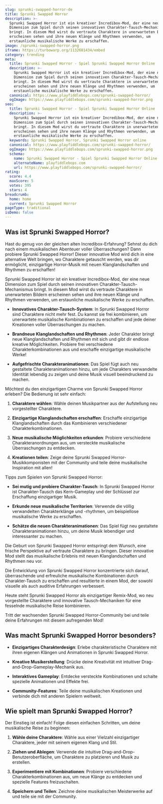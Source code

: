 ```yaml
---
slug: sprunki-swapped-horror-de
title: Sprunki Swapped Horror
description: >-
  Sprunki Swapped Horror ist ein kreativer Incredibox-Mod, der eine neue
  Dimension zum Spiel durch seinen innovativen Charakter-Tausch-Mechanismus
  bringt. In diesem Mod wirst du vertraute Charaktere in unerwarteten Bildern
  erscheinen sehen und ihre neuen Klänge und Rhythmen verwenden, um
  erstaunliche musikalische Werke zu erschaffen.
image: /sprunki-swapped-horror.png
iframe: https://turbowarp.org/1132681434/embed
category: trending
meta:
  title: Sprunki Swapped Horror - Spiel Sprunki Swapped Horror Online
  description: >-
    Sprunki Swapped Horror ist ein kreativer Incredibox-Mod, der eine neue
    Dimension zum Spiel durch seinen innovativen Charakter-Tausch-Mechanismus
    bringt. In diesem Mod wirst du vertraute Charaktere in unerwarteten Bildern
    erscheinen sehen und ihre neuen Klänge und Rhythmen verwenden, um
    erstaunliche musikalische Werke zu erschaffen.
  canonical: https://www.playfiddlebops.com/sprunki-swapped-horror/
  ogImage: https://www.playfiddlebops.com/sprunki-swapped-horror.png
seo:
  title: Sprunki Swapped Horror - Spiel Sprunki Swapped Horror Online
  description: >-
    Sprunki Swapped Horror ist ein kreativer Incredibox-Mod, der eine neue
    Dimension zum Spiel durch seinen innovativen Charakter-Tausch-Mechanismus
    bringt. In diesem Mod wirst du vertraute Charaktere in unerwarteten Bildern
    erscheinen sehen und ihre neuen Klänge und Rhythmen verwenden, um
    erstaunliche musikalische Werke zu erschaffen.
  keywords: Sprunki Swapped Horror, Sprunki Swapped Horror online
  canonical: https://www.playfiddlebops.com/sprunki-swapped-horror/
  ogImage: https://www.playfiddlebops.com/sprunki-swapped-horror.png
  schema:
    name: Sprunki Swapped Horror - Spiel Sprunki Swapped Horror Online
    alternateName: playfiddlebops.com
    url: https://www.playfiddlebops.com/sprunki-swapped-horror/
rating:
  score: 4.4
  maxScore: 5
  votes: 395
  stars: 4
breadcrumb:
  home: home
  current: Sprunki Swapped Horror
pageType: traditional
isDemo: false
---
```


## Was ist Sprunki Swapped Horror?

Hast du genug von der gleichen alten Incredibox-Erfahrung? Sehnst du dich nach einem musikalischen Abenteuer voller Überraschungen? Dann probiere Sprunki Swapped Horror! Dieser innovative Mod wird dich in eine alternative Welt bringen, wo Charaktere getauscht werden, was dir ermöglicht, einzigartige Horror-Musik mit neuen Klanglandschaften und Rhythmen zu erschaffen!

Sprunki Swapped Horror ist ein kreativer Incredibox-Mod, der eine neue Dimension zum Spiel durch seinen innovativen Charakter-Tausch-Mechanismus bringt. In diesem Mod wirst du vertraute Charaktere in unerwarteten Bildern erscheinen sehen und ihre neuen Klänge und Rhythmen verwenden, um erstaunliche musikalische Werke zu erschaffen.

- **Innovatives Charakter-Tausch-System**: In Sprunki Swapped Horror sind Charaktere nicht mehr fest. Du kannst sie frei kombinieren, um unerwartete musikalische Kombinationen zu erschaffen und jede deiner Kreationen voller Überraschungen zu machen.

- **Brandneue Klanglandschaften und Rhythmen**: Jeder Charakter bringt neue Klanglandschaften und Rhythmen mit sich und gibt dir endlose kreative Möglichkeiten. Probiere frei verschiedene Charakterkombinationen aus und erschaffe einzigartige musikalische Werke!

- **Aufgefrischte Charakteranimationen**: Das Spiel fügt auch neu gestaltete Charakteranimationen hinzu, um jede Charakters verwandelte Identität lebendig zu zeigen und deine Musik visuell beeindruckend zu machen.

Möchtest du den einzigartigen Charme von Sprunki Swapped Horror erleben? Die Bedienung ist sehr einfach:

1. **Charaktere wählen**: Wähle deinen Musikpartner aus der Aufstellung neu vorgestellter Charaktere.

1. **Einzigartige Klanglandschaften erschaffen**: Erschaffe einzigartige Klanglandschaften durch das Kombinieren verschiedener Charakterkombinationen.

1. **Neue musikalische Möglichkeiten erkunden**: Probiere verschiedene Charakteranordnungen aus, um versteckte musikalische Überraschungen zu entdecken.

1. **Kreationen teilen**: Zeige deine Sprunki Swapped Horror-Musikkomponisten mit der Community und teile deine musikalische Inspiration mit allen!

Tipps zum Spielen von Sprunki Swapped Horror:

- **Sei mutig und probiere Charakter-Tausch**: In Sprunki Swapped Horror ist Charakter-Tausch das Kern-Gameplay und der Schlüssel zur Erschaffung einzigartiger Musik.

- **Erkunde neue musikalische Territorien**: Verwende die völlig verwandelten Charakterklänge und -rhythmen, um beispiellose musikalische Werke zu erschaffen.

- **Schätze die neuen Charakteranimationen**: Das Spiel fügt neu gestaltete Charakteranimationen hinzu, um deine Musik lebendiger und interessanter zu machen.

Die Geburt von Sprunki Swapped Horror entspringt dem Wunsch, eine frische Perspektive auf vertraute Charaktere zu bringen. Dieser innovative Mod stellt das musikalische Erlebnis mit neuen Klanglandschaften und Rhythmen neu vor.

Die Entwicklung von Sprunki Swapped Horror konzentrierte sich darauf, überraschende und erfreuliche musikalische Kombinationen durch Charakter-Tausch zu erschaffen und resultierte in einem Mod, der sowohl visuelle als auch auditive Erfahrungen verbessert.

Heute steht Sprunki Swapped Horror als einzigartiger Remix-Mod, wo neu vorgestellte Charaktere und innovative Tausch-Mechaniken für eine fesselnde musikalische Reise kombinieren.

Tritt der wachsenden Sprunki Swapped Horror-Community bei und teile deine Erfahrungen mit diesem aufregenden Mod!

## Was macht Sprunki Swapped Horror besonders?

- **Einzigartiges Charakterdesign**: Erlebe charakteristische Charaktere mit ihren eigenen Klängen und Animationen in Sprunki Swapped Horror.

- **Kreative Musikerstellung**: Drücke deine Kreativität mit intuitiver Drag-and-Drop-Gameplay-Mechanik aus.

- **Interaktives Gameplay**: Entdecke versteckte Kombinationen und schalte spezielle Animationen und Effekte frei.

- **Community-Features**: Teile deine musikalischen Kreationen und verbinde dich mit anderen Spielern weltweit.

## Wie spielt man Sprunki Swapped Horror?

Der Einstieg ist einfach! Folge diesen einfachen Schritten, um deine musikalische Reise zu beginnen:

1. **Wähle deine Charaktere**: Wähle aus einer Vielzahl einzigartiger Charaktere, jeder mit seinem eigenen Klang und Stil.

1. **Ziehen und Ablegen**: Verwende die intuitive Drag-and-Drop-Benutzeroberfläche, um Charaktere zu platzieren und Musik zu erstellen.

1. **Experimentiere mit Kombinationen**: Probiere verschiedene Charakterkombinationen aus, um neue Klänge zu entdecken und spezielle Features freizuschalten.

1. **Speichern und Teilen**: Zeichne deine musikalischen Meisterwerke auf und teile sie mit der Community.